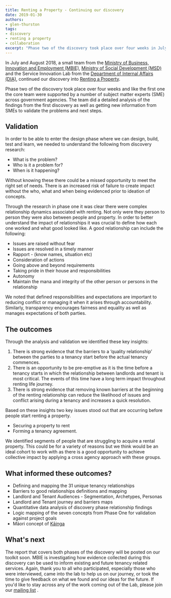 ```yaml
---
title: Renting a Property - Continuing our discovery
date: 2019-01-30
authors:
- glen-thurston
tags:
- discovery
- renting a property
- collaboration
excerpt: "Phase two of the discovery took place over four weeks in July and August 2018 and like the first one the core team were supported by a number of subject matter experts (SME) across government agencies."
---
```


In July and August 2018, a small team from the [Ministry of Business, Innovation and Employment (MBIE)](https://www.mbie.govt.nz/business-and-employment/business/support-for-business/better-for-business/about-better-for-business/), [Ministry of Social Development  (MSD)](http://msd.govt.nz/) and the Service Innovation Lab from the [Department of Internal Affairs  (DIA)](https://www.dia.govt.nz/), continued our discovery into [Renting a Property](https://www.digital.govt.nz/blog/renting-a-property-understanding-how-better-relationships-support-better-rentals/).

Phase two of the discovery took place over four weeks and like the first one the core team were supported by a number of subject matter experts (SME) across government agencies. The team did a detailed analysis of the findings from the first discovery as well as getting new information from SMEs to validate the problems and next steps.

## Validation

In order to be able to enter the design phase where we can design, build, test and learn, we needed to understand the following from discovery research:

- What is the problem?
- Who is it a problem for?
- When is it happening?

Without knowing these there could be a missed opportunity to meet the right set of needs. There is an increased risk of failure to create impact without the who, what and when being evidenced prior to ideation of concepts.

Through the research in phase one it was clear there were complex relationship dynamics associated with renting. Not only were they person to person they were also between people and property. In order to better understand the impact of relationships it was crucial to define how each one worked and what good looked like. A good relationship can include the following:

- Issues are raised without fear
- Issues are resolved in a timely manner
- Rapport - (know names, situation etc)
- Consideration of actions
- Going above and beyond requirements
- Taking pride in their house and responsibilities
- Autonomy
- Maintain the mana and integrity of the other person or persons in the relationship

We noted that defined responsibilities and expectations are important to reducing conflict or managing it when it arises through accountability. Similarly, transparency encourages fairness and equality as well as manages expectations of both parties.

## The outcomes

Through the analysis and validation we identified these key insights:

1. There is strong evidence that the barriers to a ‘quality relationship’ between the parties to a tenancy start before the actual tenancy commences.
2. There is an opportunity to be pre-emptive as it is the time before a tenancy starts in which the relationship between landlords and tenant is most critical. The events of this time have a long term impact throughout renting life journey.
3. There is strong evidence that removing known barriers at the beginning of the renting relationship can reduce the likelihood of issues and conflict arising during a tenancy and increases a quick resolution.  

Based on these insights two key issues stood out that are occurring before people start renting a property.

- Securing a property to rent
- Forming a tenancy agreement.

We identified segments of people that are struggling to acquire a rental property. This could be for a variety of reasons but we think would be an ideal cohort to work with as there is a good opportunity to achieve collective impact by applying a cross agency approach with these groups.

## What informed these outcomes?

- Defining and mapping the 31 unique tenancy relationships
- Barriers to good relationships definitions and mapping
- Landlord and Tenant Audiences - Segmentation, Archetypes, Personas
- Landlord and Tenant journey and barriers maps
- Quantitative data analysis of discovery phase relationship findings
- Logic mapping of the seven concepts from Phase One for validation against project goals
- Māori concept of [Kāinga](https://www.digital.govt.nz/blog/kainga-and-renting-a-property/)

## What's next
The report that covers both phases of the discovery will be posted on our toolkit soon. MBIE is investigating how evidence collected during this discovery can be used to inform existing and future tenancy related services.
Again, thank you to all who participated, especially those who were interviewed, came into the lab to help us on our journey, or took the time to give feedback on what we found and our ideas for the future.
If you'd like to stay across any of the work coming out of the Lab, please join our [mailing list](https://confirmsubscription.com/h/j/7AA94B673345A7D5) .

